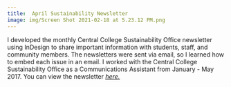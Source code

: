 ```yaml
---
title:  April Sustainability Newsletter
image: img/Screen Shot 2021-02-18 at 5.23.12 PM.png
---
```


I developed the monthly Central College Sustainability Office newsletter using InDesign to share important information with students, staff, and community members. The newsletters were sent via email, so I learned how to embed each issue in an email. I worked with the Central College Sustainability Office as a Communications Assistant from January - May 2017. You can view the newsletter *<a href="documentsfolder1/April Sustainability Newsletter.pdf" target="_blank">here.</a>*
